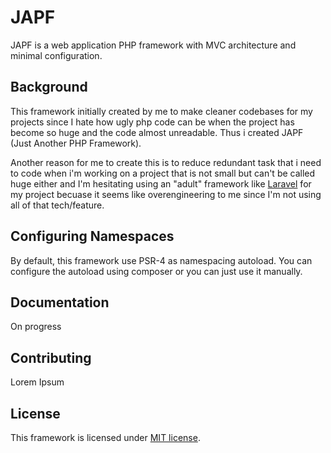# JAPF

JAPF is a web application PHP framework with MVC architecture and minimal configuration.

## Background

This framework initially created by me to make cleaner codebases for my projects since I hate how ugly php code can be when the project has become so huge and the code almost unreadable. Thus i created JAPF (Just Another PHP Framework).

Another reason for me to create this is to reduce redundant task that i need to code when i'm working on a project that is not small but can't be called huge either and I'm hesitating using an "adult" framework like [Laravel](https://github.com/laravel/laravel) for my project becuase it seems like overengineering to me since I'm not using all of that tech/feature.

## Configuring Namespaces

By default, this framework use PSR-4 as namespacing autoload. You can configure the autoload using composer or you can just use it manually.

## Documentation

On progress

## Contributing

Lorem Ipsum

## License

This framework is licensed under [MIT license](https://opensource.org/licenses/MIT).

